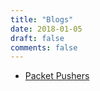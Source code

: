 ```yaml
---
title: "Blogs"
date: 2018-01-05
draft: false
comments: false
---
```


* [Packet Pushers](http://packetpushers.net/blog/)
